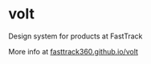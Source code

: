 # volt
Design system for products at FastTrack

More info at [fasttrack360.github.io/volt](https://fasttrack360.github.io/volt)
